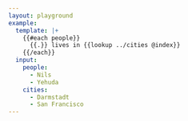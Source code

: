 ```yaml
---
layout: playground
example:
  template: |+
    {{#each people}}
      {{.}} lives in {{lookup ../cities @index}}
    {{/each}}
  input:
    people:
      - Nils
      - Yehuda
    cities:
      - Darmstadt
      - San Francisco
---
```

